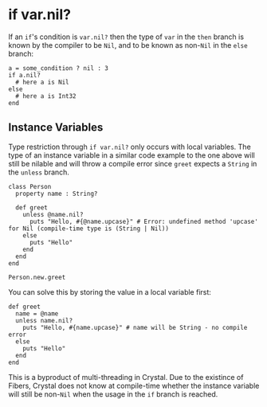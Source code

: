 # if var.nil?

If an `if`'s condition is `var.nil?` then the type of `var` in the `then` branch is known by the compiler to be `Nil`, and to be known as non-`Nil` in the `else` branch:

```crystal
a = some_condition ? nil : 3
if a.nil?
  # here a is Nil
else
  # here a is Int32
end
```

## Instance Variables

Type restriction through `if var.nil?` only occurs with local variables. The type of an instance variable in a similar code example to the one above will still be nilable and will throw a compile error since `greet` expects a `String` in the `unless` branch.

```crystal
class Person
  property name : String?
  
  def greet
    unless @name.nil?
      puts "Hello, #{@name.upcase}" # Error: undefined method 'upcase' for Nil (compile-time type is (String | Nil))
    else
      puts "Hello"
    end
  end
end

Person.new.greet
```

You can solve this by storing the value in a local variable first:

```crystal
def greet
  name = @name
  unless name.nil?
    puts "Hello, #{name.upcase}" # name will be String - no compile error
  else
    puts "Hello"
  end
end
```

This is a byproduct of multi-threading in Crystal. Due to the existince of Fibers, Crystal does not know at compile-time whether the instance variable will still be non-`Nil` when the usage in the `if` branch is reached.

